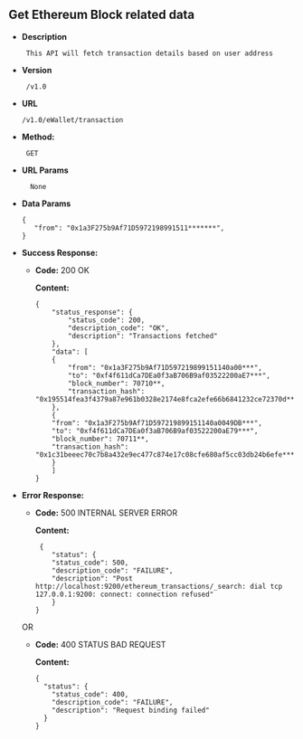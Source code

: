 **Get Ethereum Block related data**
----
    
* **Description**
    
       This API will fetch transaction details based on user address

* **Version**

       /v1.0
  
* **URL**

      /v1.0/eWallet/transaction
       
* **Method:**

       GET
  
* **URL Params**

        None

* **Data Params**

      {
         "from": "0x1a3F275b9Af71D5972198991511*******",
      }

* **Success Response:**

  * **Code:** 200 OK 
    
    **Content:** 

        {
            "status_response": {
                "status_code": 200,
                "description_code": "OK",
                "description": "Transactions fetched"
            },
            "data": [
            {
                "from": "0x1a3F275b9Af71D597219899151140a00***",
                "to": "0xf4f611dCa7DEa0f3aB706B9af03522200aE7***",
                "block_number": 70710**,
                "transaction_hash": "0x195514fea3f4379a87e961b0328e2174e8fca2efe66b6841232ce72370d****"
            },
            {
            "from": "0x1a3F275b9Af71D597219899151140a0049DB***",
            "to": "0xf4f611dCa7DEa0f3aB706B9af03522200aE79***",
            "block_number": 70711**,
            "transaction_hash": "0x1c31beeec70c7b8a432e9ec477c874e17c08cfe680af5cc03db24b6efe***"
            }
            ]
        }
 
* **Error Response:**

  * **Code:** 500 INTERNAL SERVER ERROR 
   
    **Content:** 
        
         {
            "status": {
            "status_code": 500,
            "description_code": "FAILURE",
            "description": "Post http://localhost:9200/ethereum_transactions/_search: dial tcp 127.0.0.1:9200: connect: connection refused"
            }
        }

  OR

  * **Code:** 400 STATUS BAD REQUEST
               
    **Content:** 
    
        {
          "status": {
            "status_code": 400,
            "description_code": "FAILURE",
            "description": "Request binding failed"
          }
        }

